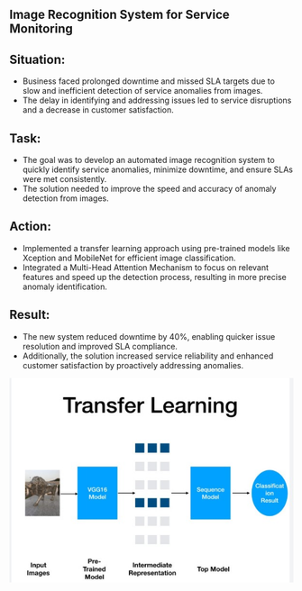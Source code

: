 ## Image Recognition System for Service Monitoring

## Situation:

- Business  faced prolonged downtime and missed SLA targets due to slow and inefficient detection of service anomalies from images. 
- The delay in identifying and addressing issues led to service disruptions and a decrease in customer satisfaction.

## Task:

- The goal was to develop an automated image recognition system to quickly identify service anomalies, minimize downtime, and ensure SLAs were met consistently.   
- The solution needed to improve the speed and accuracy of anomaly detection from images.




## Action:

- Implemented a transfer learning approach using pre-trained models like Xception and MobileNet for efficient image classification.
-   Integrated a Multi-Head Attention Mechanism to focus on relevant features and speed up the detection process, resulting in more precise anomaly identification.

## Result:
- The new system reduced downtime by 40%, enabling quicker issue resolution and improved SLA compliance. 
- Additionally, the solution increased service reliability and enhanced customer satisfaction by proactively addressing anomalies.

 ![image alt](https://github.com/ashishsinha2005/Deep_Learning_Models/blob/master/Models143.Image%20classifications%20Using%20Transfer%20Learning/proj_36.jpg)
